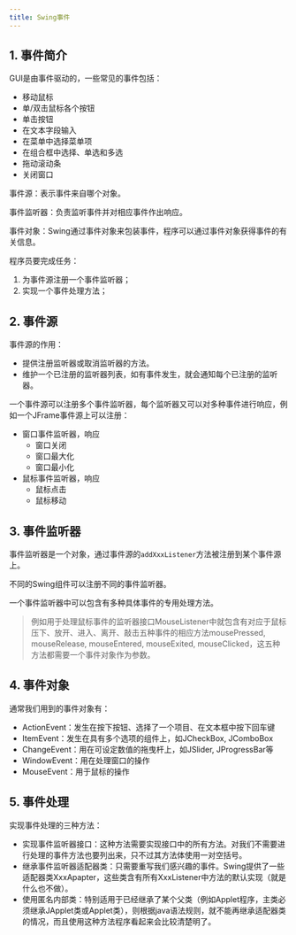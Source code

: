 ```yaml
---
title: Swing事件
---
```


## 1. 事件简介

GUI是由事件驱动的，一些常见的事件包括：

- 移动鼠标
- 单/双击鼠标各个按钮
- 单击按钮
- 在文本字段输入
- 在菜单中选择菜单项
- 在组合框中选择、单选和多选
- 拖动滚动条
- 关闭窗口

事件源：表示事件来自哪个对象。

事件监听器：负责监听事件并对相应事件作出响应。

事件对象：Swing通过事件对象来包装事件，程序可以通过事件对象获得事件的有关信息。

程序员要完成任务：

1. 为事件源注册一个事件监听器；
2. 实现一个事件处理方法；

## 2. 事件源

事件源的作用：

- 提供注册监听器或取消监听器的方法。
- 维护一个已注册的监听器列表，如有事件发生，就会通知每个已注册的监听器。

一个事件源可以注册多个事件监听器，每个监听器又可以对多种事件进行响应，例如一个JFrame事件源上可以注册：

- 窗口事件监听器，响应
    - 窗口关闭
    - 窗口最大化
    - 窗口最小化
- 鼠标事件监听器，响应
    - 鼠标点击
    - 鼠标移动

## 3. 事件监听器

事件监听器是一个对象，通过事件源的`addXxxListener`方法被注册到某个事件源上。

不同的Swing组件可以注册不同的事件监听器。

一个事件监听器中可以包含有多种具体事件的专用处理方法。

> 例如用于处理鼠标事件的监听器接口MouseListener中就包含有对应于鼠标压下、放开、进入、离开、敲击五种事件的相应方法mousePressed, mouseRelease, mouseEntered, mouseExited, mouseClicked，这五种方法都需要一个事件对象作为参数。

## 4. 事件对象

通常我们用到的事件对象有：

- ActionEvent：发生在按下按钮、选择了一个项目、在文本框中按下回车键
- ItemEvent：发生在具有多个选项的组件上，如JCheckBox, JComboBox
- ChangeEvent：用在可设定数值的拖曳杆上，如JSlider, JProgressBar等
- WindowEvent：用在处理窗口的操作
- MouseEvent：用于鼠标的操作

## 5. 事件处理

实现事件处理的三种方法：

- 实现事件监听器接口：这种方法需要实现接口中的所有方法。对我们不需要进行处理的事件方法也要列出来，只不过其方法体使用一对空括号。
- 继承事件监听器适配器类：只需要重写我们感兴趣的事件。Swing提供了一些适配器类XxxApapter，这些类含有所有XxxListener中方法的默认实现（就是什么也不做）。
- 使用匿名内部类：特别适用于已经继承了某个父类（例如Applet程序，主类必须继承JApplet类或Applet类），则根据java语法规则，就不能再继承适配器类的情况，而且使用这种方法程序看起来会比较清楚明了。

